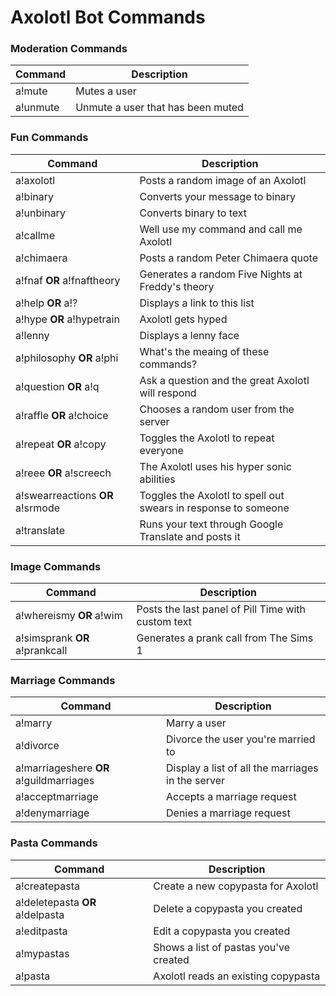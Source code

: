 # Axolotl Bot Commands

### Moderation Commands

| Command  | Description |
| ------------- | ------------- |
| a!mute | Mutes a user |
| a!unmute | Unmute a user that has been muted |

### Fun Commands

| Command  | Description |
| ------------- | ------------- |
| a!axolotl  | Posts a random image of an Axolotl |
| a!binary  | Converts your message to binary |
| a!unbinary  | Converts binary to text |
| a!callme  | Well use my command and call me Axolotl |
| a!chimaera  | Posts a random Peter Chimaera quote |
| a!fnaf **OR** a!fnaftheory | Generates a random Five Nights at Freddy's theory |
| a!help **OR** a!? | Displays a link to this list |
| a!hype **OR** a!hypetrain | Axolotl gets hyped |
| a!lenny | Displays a lenny face |
| a!philosophy **OR** a!phi | What's the meaing of these commands? |
| a!question **OR** a!q | Ask a question and the great Axolotl will respond |
| a!raffle **OR** a!choice | Chooses a random user from the server |
| a!repeat **OR** a!copy | Toggles the Axolotl to repeat everyone |
| a!reee **OR** a!screech | The Axolotl uses his hyper sonic abilities |
| a!swearreactions **OR** a!srmode | Toggles the Axolotl to spell out swears in response to someone  |
| a!translate | Runs your text through Google Translate and posts it |

### Image Commands

| Command  | Description |
| ------------- | ------------- |
| a!whereismy **OR** a!wim | Posts the last panel of Pill Time with custom text |
| a!simsprank **OR** a!prankcall | Generates a prank call from The Sims 1 |

### Marriage Commands

| Command  | Description |
| ------------- | ------------- |
| a!marry | Marry a user |
| a!divorce | Divorce the user you're married to |
| a!marriageshere **OR** a!guildmarriages | Display a list of all the marriages in the server |
| a!acceptmarriage | Accepts a marriage request |
| a!denymarriage | Denies a marriage request |

### Pasta Commands

| Command  | Description |
| ------------- | ------------- |
| a!createpasta | Create a new copypasta for Axolotl |
| a!deletepasta **OR** a!delpasta | Delete a copypasta you created |
| a!editpasta | Edit a copypasta you created |
| a!mypastas | Shows a list of pastas you've created |
| a!pasta | Axolotl reads an existing copypasta |
